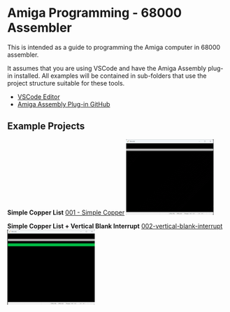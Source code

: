 # Amiga Programming - 68000 Assembler
This is intended as a guide to programming the Amiga computer in 68000 assembler.

It assumes that you are using VSCode and have the Amiga Assembly plug-in installed. All examples will be contained in sub-folders that use the project structure suitable for these tools.

- [VSCode Editor](https://code.visualstudio.com/)
- [Amiga Assembly Plug-in GitHub](https://github.com/prb28/vscode-amiga-assembly)

## Example Projects

**Simple Copper List**
[001 - Simple Copper](./001-simple-copper/)
![Simple Copper](./001-simple-copper/gfx/Thumb.png)

**Simple Copper List + Vertical Blank Interrupt**
[002-vertical-blank-interrupt](./002-vertical-blank-interrupt/)
![vertical-blank-interrupt](./002-vertical-blank-interrupt/gfx/Thumb.png)
